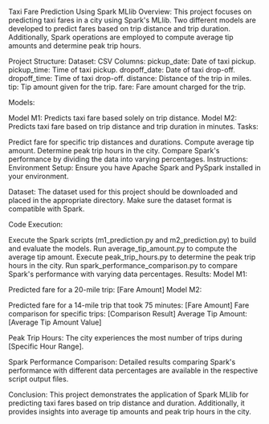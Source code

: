 Taxi Fare Prediction Using Spark MLlib
Overview:
This project focuses on predicting taxi fares in a city using Spark's MLlib. Two different models are developed to predict fares based on trip distance and trip duration. Additionally, Spark operations are employed to compute average tip amounts and determine peak trip hours.

Project Structure:
Dataset:
CSV Columns:
pickup_date: Date of taxi pickup.
pickup_time: Time of taxi pickup.
dropoff_date: Date of taxi drop-off.
dropoff_time: Time of taxi drop-off.
distance: Distance of the trip in miles.
tip: Tip amount given for the trip.
fare: Fare amount charged for the trip.


Models:

Model M1: Predicts taxi fare based solely on trip distance.
Model M2: Predicts taxi fare based on trip distance and trip duration in minutes.
Tasks:

Predict fare for specific trip distances and durations.
Compute average tip amount.
Determine peak trip hours in the city.
Compare Spark's performance by dividing the data into varying percentages.
Instructions:
Environment Setup: Ensure you have Apache Spark and PySpark installed in your environment.

Dataset: The dataset used for this project should be downloaded and placed in the appropriate directory. Make sure the dataset format is compatible with Spark.

Code Execution:

Execute the Spark scripts (m1_prediction.py and m2_prediction.py) to build and evaluate the models.
Run average_tip_amount.py to compute the average tip amount.
Execute peak_trip_hours.py to determine the peak trip hours in the city.
Run spark_performance_comparison.py to compare Spark's performance with varying data percentages.
Results:
Model M1:

Predicted fare for a 20-mile trip: [Fare Amount]
Model M2:

Predicted fare for a 14-mile trip that took 75 minutes: [Fare Amount]
Fare comparison for specific trips: [Comparison Result]
Average Tip Amount: [Average Tip Amount Value]

Peak Trip Hours: The city experiences the most number of trips during [Specific Hour Range].

Spark Performance Comparison: Detailed results comparing Spark's performance with different data percentages are available in the respective script output files.

Conclusion:
This project demonstrates the application of Spark MLlib for predicting taxi fares based on trip distance and duration. Additionally, it provides insights into average tip amounts and peak trip hours in the city.

